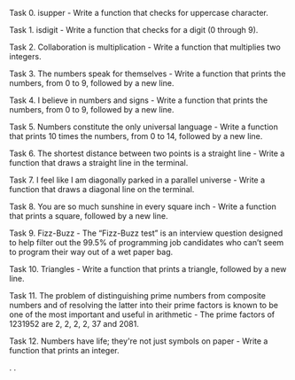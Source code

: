 

Task 0. isupper - Write a function that checks for uppercase character.



Task 1. isdigit - Write a function that checks for a digit (0 through 9).



Task 2. Collaboration is multiplication - Write a function that multiplies two integers.



Task 3. The numbers speak for themselves - Write a function that prints the numbers, from 0 to 9, followed by a new line.



Task 4. I believe in numbers and signs - Write a function that prints the numbers, from 0 to 9, followed by a new line.



Task 5. Numbers constitute the only universal language - Write a function that prints 10 times the numbers, from 0 to 14, followed by a new line.



Task 6. The shortest distance between two points is a straight line - Write a function that draws a straight line in the terminal.



Task 7. I feel like I am diagonally parked in a parallel universe - Write a function that draws a diagonal line on the terminal.



Task 8. You are so much sunshine in every square inch - Write a function that prints a square, followed by a new line.



Task 9. Fizz-Buzz - The “Fizz-Buzz test” is an interview question designed to help filter out the 99.5% of programming job candidates who can’t seem to program their way out of a wet paper bag.



Task 10. Triangles - Write a function that prints a triangle, followed by a new line.



Task 11. The problem of distinguishing prime numbers from composite numbers and of resolving the latter into their prime factors is known to be one of the most important and useful in arithmetic - The prime factors of 1231952 are 2, 2, 2, 2, 37 and 2081.



Task 12. Numbers have life; they're not just symbols on paper - Write a function that prints an integer.

.
.
